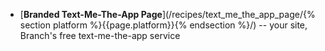 * [**Branded Text-Me-The-App Page**](/recipes/text_me_the_app_page/{% section platform %}{{page.platform}}{% endsection %}/) -- your site, Branch's free text-me-the-app service
